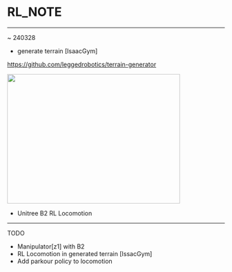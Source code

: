 # RL_NOTE

---
~ 240328
+ generate terrain [IsaacGym]

<https://github.com/leggedrobotics/terrain-generator>

<img src="https://github.com/rlawlsdn1130/RL_NOTE/assets/88181153/9edb3527-d3b1-4659-a122-6e0a7a7ce3b8" width="400" height="300"/>

+ Unitree B2 RL Locomotion

---
TODO
+ Manipulator[z1] with B2
+ RL Locomotion in generated terrain [IssacGym]
+ Add parkour policy to locomotion

